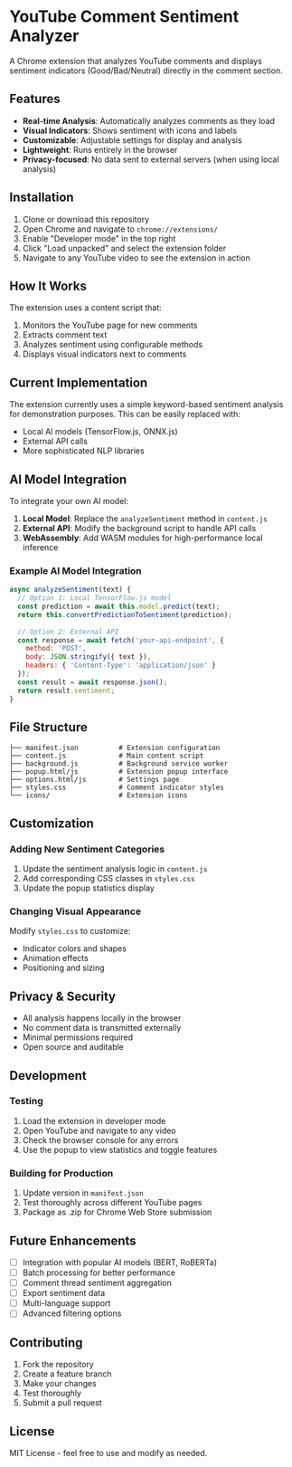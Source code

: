 # YouTube Comment Sentiment Analyzer

A Chrome extension that analyzes YouTube comments and displays sentiment indicators (Good/Bad/Neutral) directly in the comment section.

## Features

- **Real-time Analysis**: Automatically analyzes comments as they load
- **Visual Indicators**: Shows sentiment with icons and labels
- **Customizable**: Adjustable settings for display and analysis
- **Lightweight**: Runs entirely in the browser
- **Privacy-focused**: No data sent to external servers (when using local analysis)

## Installation

1. Clone or download this repository
2. Open Chrome and navigate to `chrome://extensions/`
3. Enable "Developer mode" in the top right
4. Click "Load unpacked" and select the extension folder
5. Navigate to any YouTube video to see the extension in action

## How It Works

The extension uses a content script that:
1. Monitors the YouTube page for new comments
2. Extracts comment text
3. Analyzes sentiment using configurable methods
4. Displays visual indicators next to comments

## Current Implementation

The extension currently uses a simple keyword-based sentiment analysis for demonstration purposes. This can be easily replaced with:

- Local AI models (TensorFlow.js, ONNX.js)
- External API calls
- More sophisticated NLP libraries

## AI Model Integration

To integrate your own AI model:

1. **Local Model**: Replace the `analyzeSentiment` method in `content.js`
2. **External API**: Modify the background script to handle API calls
3. **WebAssembly**: Add WASM modules for high-performance local inference

### Example AI Model Integration

```javascript
async analyzeSentiment(text) {
  // Option 1: Local TensorFlow.js model
  const prediction = await this.model.predict(text);
  return this.convertPredictionToSentiment(prediction);
  
  // Option 2: External API
  const response = await fetch('your-api-endpoint', {
    method: 'POST',
    body: JSON.stringify({ text }),
    headers: { 'Content-Type': 'application/json' }
  });
  const result = await response.json();
  return result.sentiment;
}
```

## File Structure

```
├── manifest.json          # Extension configuration
├── content.js             # Main content script
├── background.js          # Background service worker
├── popup.html/js          # Extension popup interface
├── options.html/js        # Settings page
├── styles.css             # Comment indicator styles
└── icons/                 # Extension icons
```

## Customization

### Adding New Sentiment Categories

1. Update the sentiment analysis logic in `content.js`
2. Add corresponding CSS classes in `styles.css`
3. Update the popup statistics display

### Changing Visual Appearance

Modify `styles.css` to customize:
- Indicator colors and shapes
- Animation effects
- Positioning and sizing

## Privacy & Security

- All analysis happens locally in the browser
- No comment data is transmitted externally
- Minimal permissions required
- Open source and auditable

## Development

### Testing
1. Load the extension in developer mode
2. Open YouTube and navigate to any video
3. Check the browser console for any errors
4. Use the popup to view statistics and toggle features

### Building for Production
1. Update version in `manifest.json`
2. Test thoroughly across different YouTube pages
3. Package as .zip for Chrome Web Store submission

## Future Enhancements

- [ ] Integration with popular AI models (BERT, RoBERTa)
- [ ] Batch processing for better performance
- [ ] Comment thread sentiment aggregation
- [ ] Export sentiment data
- [ ] Multi-language support
- [ ] Advanced filtering options

## Contributing

1. Fork the repository
2. Create a feature branch
3. Make your changes
4. Test thoroughly
5. Submit a pull request

## License

MIT License - feel free to use and modify as needed.